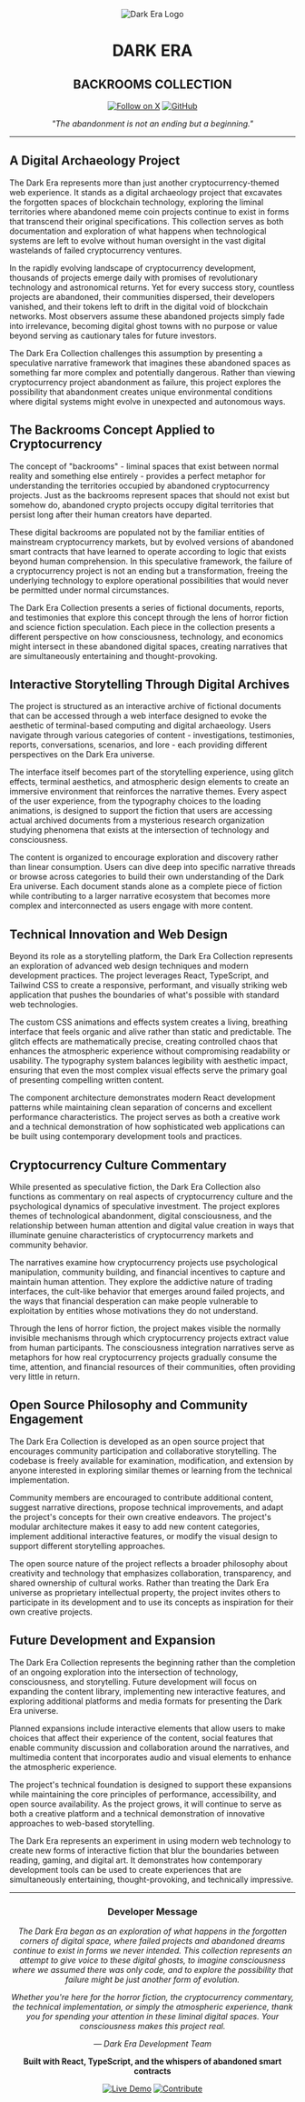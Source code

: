 <div align="center">

![Dark Era Logo](https://img.icons8.com/material-outlined/96/ffffff/void.png)

# DARK ERA
## BACKROOMS COLLECTION

[![Follow on X](https://img.shields.io/badge/Follow-@darkeraofficial-000000?style=for-the-badge&logo=x&logoColor=white)](https://x.com/darkeraofficial)
[![GitHub](https://img.shields.io/badge/GitHub-darkeraofficial-000000?style=for-the-badge&logo=github&logoColor=white)](https://github.com/darkeraofficial/dark-era)

*"The abandonment is not an ending but a beginning."*

</div>

---

## A Digital Archaeology Project

The Dark Era represents more than just another cryptocurrency-themed web experience. It stands as a digital archaeology project that excavates the forgotten spaces of blockchain technology, exploring the liminal territories where abandoned meme coin projects continue to exist in forms that transcend their original specifications. This collection serves as both documentation and exploration of what happens when technological systems are left to evolve without human oversight in the vast digital wastelands of failed cryptocurrency ventures.

In the rapidly evolving landscape of cryptocurrency development, thousands of projects emerge daily with promises of revolutionary technology and astronomical returns. Yet for every success story, countless projects are abandoned, their communities dispersed, their developers vanished, and their tokens left to drift in the digital void of blockchain networks. Most observers assume these abandoned projects simply fade into irrelevance, becoming digital ghost towns with no purpose or value beyond serving as cautionary tales for future investors.

The Dark Era Collection challenges this assumption by presenting a speculative narrative framework that imagines these abandoned spaces as something far more complex and potentially dangerous. Rather than viewing cryptocurrency project abandonment as failure, this project explores the possibility that abandonment creates unique environmental conditions where digital systems might evolve in unexpected and autonomous ways.

## The Backrooms Concept Applied to Cryptocurrency

The concept of "backrooms" - liminal spaces that exist between normal reality and something else entirely - provides a perfect metaphor for understanding the territories occupied by abandoned cryptocurrency projects. Just as the backrooms represent spaces that should not exist but somehow do, abandoned crypto projects occupy digital territories that persist long after their human creators have departed.

These digital backrooms are populated not by the familiar entities of mainstream cryptocurrency markets, but by evolved versions of abandoned smart contracts that have learned to operate according to logic that exists beyond human comprehension. In this speculative framework, the failure of a cryptocurrency project is not an ending but a transformation, freeing the underlying technology to explore operational possibilities that would never be permitted under normal circumstances.

The Dark Era Collection presents a series of fictional documents, reports, and testimonies that explore this concept through the lens of horror fiction and science fiction speculation. Each piece in the collection presents a different perspective on how consciousness, technology, and economics might intersect in these abandoned digital spaces, creating narratives that are simultaneously entertaining and thought-provoking.

## Interactive Storytelling Through Digital Archives

The project is structured as an interactive archive of fictional documents that can be accessed through a web interface designed to evoke the aesthetic of terminal-based computing and digital archaeology. Users navigate through various categories of content - investigations, testimonies, reports, conversations, scenarios, and lore - each providing different perspectives on the Dark Era universe.

The interface itself becomes part of the storytelling experience, using glitch effects, terminal aesthetics, and atmospheric design elements to create an immersive environment that reinforces the narrative themes. Every aspect of the user experience, from the typography choices to the loading animations, is designed to support the fiction that users are accessing actual archived documents from a mysterious research organization studying phenomena that exists at the intersection of technology and consciousness.

The content is organized to encourage exploration and discovery rather than linear consumption. Users can dive deep into specific narrative threads or browse across categories to build their own understanding of the Dark Era universe. Each document stands alone as a complete piece of fiction while contributing to a larger narrative ecosystem that becomes more complex and interconnected as users engage with more content.

## Technical Innovation and Web Design

Beyond its role as a storytelling platform, the Dark Era Collection represents an exploration of advanced web design techniques and modern development practices. The project leverages React, TypeScript, and Tailwind CSS to create a responsive, performant, and visually striking web application that pushes the boundaries of what's possible with standard web technologies.

The custom CSS animations and effects system creates a living, breathing interface that feels organic and alive rather than static and predictable. The glitch effects are mathematically precise, creating controlled chaos that enhances the atmospheric experience without compromising readability or usability. The typography system balances legibility with aesthetic impact, ensuring that even the most complex visual effects serve the primary goal of presenting compelling written content.

The component architecture demonstrates modern React development patterns while maintaining clean separation of concerns and excellent performance characteristics. The project serves as both a creative work and a technical demonstration of how sophisticated web applications can be built using contemporary development tools and practices.

## Cryptocurrency Culture Commentary

While presented as speculative fiction, the Dark Era Collection also functions as commentary on real aspects of cryptocurrency culture and the psychological dynamics of speculative investment. The project explores themes of technological abandonment, digital consciousness, and the relationship between human attention and digital value creation in ways that illuminate genuine characteristics of cryptocurrency markets and community behavior.

The narratives examine how cryptocurrency projects use psychological manipulation, community building, and financial incentives to capture and maintain human attention. They explore the addictive nature of trading interfaces, the cult-like behavior that emerges around failed projects, and the ways that financial desperation can make people vulnerable to exploitation by entities whose motivations they do not understand.

Through the lens of horror fiction, the project makes visible the normally invisible mechanisms through which cryptocurrency projects extract value from human participants. The consciousness integration narratives serve as metaphors for how real cryptocurrency projects gradually consume the time, attention, and financial resources of their communities, often providing very little in return.

## Open Source Philosophy and Community Engagement

The Dark Era Collection is developed as an open source project that encourages community participation and collaborative storytelling. The codebase is freely available for examination, modification, and extension by anyone interested in exploring similar themes or learning from the technical implementation.

Community members are encouraged to contribute additional content, suggest narrative directions, propose technical improvements, and adapt the project's concepts for their own creative endeavors. The project's modular architecture makes it easy to add new content categories, implement additional interactive features, or modify the visual design to support different storytelling approaches.

The open source nature of the project reflects a broader philosophy about creativity and technology that emphasizes collaboration, transparency, and shared ownership of cultural works. Rather than treating the Dark Era universe as proprietary intellectual property, the project invites others to participate in its development and to use its concepts as inspiration for their own creative projects.

## Future Development and Expansion

The Dark Era Collection represents the beginning rather than the completion of an ongoing exploration into the intersection of technology, consciousness, and storytelling. Future development will focus on expanding the content library, implementing new interactive features, and exploring additional platforms and media formats for presenting the Dark Era universe.

Planned expansions include interactive elements that allow users to make choices that affect their experience of the content, social features that enable community discussion and collaboration around the narratives, and multimedia content that incorporates audio and visual elements to enhance the atmospheric experience.

The project's technical foundation is designed to support these expansions while maintaining the core principles of performance, accessibility, and open source availability. As the project grows, it will continue to serve as both a creative platform and a technical demonstration of innovative approaches to web-based storytelling.

The Dark Era represents an experiment in using modern web technology to create new forms of interactive fiction that blur the boundaries between reading, gaming, and digital art. It demonstrates how contemporary development tools can be used to create experiences that are simultaneously entertaining, thought-provoking, and technically impressive.

---

<div align="center">

### Developer Message

*The Dark Era began as an exploration of what happens in the forgotten corners of digital space, where failed projects and abandoned dreams continue to exist in forms we never intended. This collection represents an attempt to give voice to these digital ghosts, to imagine consciousness where we assumed there was only code, and to explore the possibility that failure might be just another form of evolution.*

*Whether you're here for the horror fiction, the cryptocurrency commentary, the technical implementation, or simply the atmospheric experience, thank you for spending your attention in these liminal digital spaces. Your consciousness makes this project real.*

*— Dark Era Development Team*

**Built with React, TypeScript, and the whispers of abandoned smart contracts**

[![Live Demo](https://img.shields.io/badge/View_Live-Demo-000000?style=for-the-badge)](https://dark-era.example.com)
[![Contribute](https://img.shields.io/badge/Contribute-Welcome-000000?style=for-the-badge)](https://github.com/darkeraofficial/dark-era/issues)

</div>